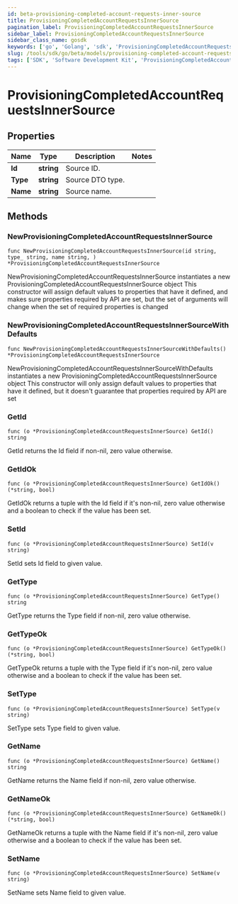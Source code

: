 ```yaml
---
id: beta-provisioning-completed-account-requests-inner-source
title: ProvisioningCompletedAccountRequestsInnerSource
pagination_label: ProvisioningCompletedAccountRequestsInnerSource
sidebar_label: ProvisioningCompletedAccountRequestsInnerSource
sidebar_class_name: gosdk
keywords: ['go', 'Golang', 'sdk', 'ProvisioningCompletedAccountRequestsInnerSource', 'BetaProvisioningCompletedAccountRequestsInnerSource'] 
slug: /tools/sdk/go/beta/models/provisioning-completed-account-requests-inner-source
tags: ['SDK', 'Software Development Kit', 'ProvisioningCompletedAccountRequestsInnerSource', 'BetaProvisioningCompletedAccountRequestsInnerSource']
---
```


# ProvisioningCompletedAccountRequestsInnerSource

## Properties

Name | Type | Description | Notes
------------ | ------------- | ------------- | -------------
**Id** | **string** | Source ID. | 
**Type** | **string** | Source DTO type. | 
**Name** | **string** | Source name. | 

## Methods

### NewProvisioningCompletedAccountRequestsInnerSource

`func NewProvisioningCompletedAccountRequestsInnerSource(id string, type_ string, name string, ) *ProvisioningCompletedAccountRequestsInnerSource`

NewProvisioningCompletedAccountRequestsInnerSource instantiates a new ProvisioningCompletedAccountRequestsInnerSource object
This constructor will assign default values to properties that have it defined,
and makes sure properties required by API are set, but the set of arguments
will change when the set of required properties is changed

### NewProvisioningCompletedAccountRequestsInnerSourceWithDefaults

`func NewProvisioningCompletedAccountRequestsInnerSourceWithDefaults() *ProvisioningCompletedAccountRequestsInnerSource`

NewProvisioningCompletedAccountRequestsInnerSourceWithDefaults instantiates a new ProvisioningCompletedAccountRequestsInnerSource object
This constructor will only assign default values to properties that have it defined,
but it doesn't guarantee that properties required by API are set

### GetId

`func (o *ProvisioningCompletedAccountRequestsInnerSource) GetId() string`

GetId returns the Id field if non-nil, zero value otherwise.

### GetIdOk

`func (o *ProvisioningCompletedAccountRequestsInnerSource) GetIdOk() (*string, bool)`

GetIdOk returns a tuple with the Id field if it's non-nil, zero value otherwise
and a boolean to check if the value has been set.

### SetId

`func (o *ProvisioningCompletedAccountRequestsInnerSource) SetId(v string)`

SetId sets Id field to given value.


### GetType

`func (o *ProvisioningCompletedAccountRequestsInnerSource) GetType() string`

GetType returns the Type field if non-nil, zero value otherwise.

### GetTypeOk

`func (o *ProvisioningCompletedAccountRequestsInnerSource) GetTypeOk() (*string, bool)`

GetTypeOk returns a tuple with the Type field if it's non-nil, zero value otherwise
and a boolean to check if the value has been set.

### SetType

`func (o *ProvisioningCompletedAccountRequestsInnerSource) SetType(v string)`

SetType sets Type field to given value.


### GetName

`func (o *ProvisioningCompletedAccountRequestsInnerSource) GetName() string`

GetName returns the Name field if non-nil, zero value otherwise.

### GetNameOk

`func (o *ProvisioningCompletedAccountRequestsInnerSource) GetNameOk() (*string, bool)`

GetNameOk returns a tuple with the Name field if it's non-nil, zero value otherwise
and a boolean to check if the value has been set.

### SetName

`func (o *ProvisioningCompletedAccountRequestsInnerSource) SetName(v string)`

SetName sets Name field to given value.



